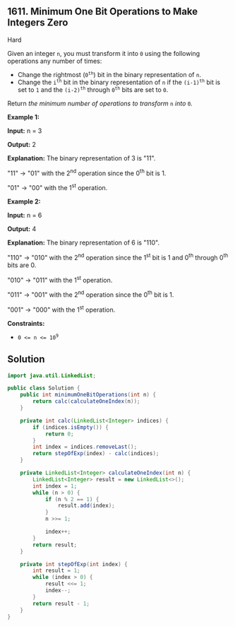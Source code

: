 ## 1611\. Minimum One Bit Operations to Make Integers Zero

Hard

Given an integer `n`, you must transform it into `0` using the following operations any number of times:

*   Change the rightmost (<code>0<sup>th</sup></code>) bit in the binary representation of `n`.
*   Change the <code>i<sup>th</sup></code> bit in the binary representation of `n` if the <code>(i-1)<sup>th</sup></code> bit is set to `1` and the <code>(i-2)<sup>th</sup></code> through <code>0<sup>th</sup></code> bits are set to `0`.

Return _the minimum number of operations to transform_ `n` _into_ `0`_._

**Example 1:**

**Input:** n = 3

**Output:** 2

**Explanation:** The binary representation of 3 is "11". 

"11" -> "01" with the 2<sup>nd</sup> operation since the 0<sup>th</sup> bit is 1. 

"01" -> "00" with the 1<sup>st</sup> operation.

**Example 2:**

**Input:** n = 6

**Output:** 4

**Explanation:** The binary representation of 6 is "110". 

"110" -> "010" with the 2<sup>nd</sup> operation since the 1<sup>st</sup> bit is 1 and 0<sup>th</sup> through 0<sup>th</sup> bits are 0. 

"010" -> "011" with the 1<sup>st</sup> operation. 

"011" -> "001" with the 2<sup>nd</sup> operation since the 0<sup>th</sup> bit is 1. 

"001" -> "000" with the 1<sup>st</sup> operation.

**Constraints:**

*   <code>0 <= n <= 10<sup>9</sup></code>

## Solution

```java
import java.util.LinkedList;

public class Solution {
    public int minimumOneBitOperations(int n) {
        return calc(calculateOneIndex(n));
    }

    private int calc(LinkedList<Integer> indices) {
        if (indices.isEmpty()) {
            return 0;
        }
        int index = indices.removeLast();
        return stepOfExp(index) - calc(indices);
    }

    private LinkedList<Integer> calculateOneIndex(int n) {
        LinkedList<Integer> result = new LinkedList<>();
        int index = 1;
        while (n > 0) {
            if (n % 2 == 1) {
                result.add(index);
            }
            n >>= 1;

            index++;
        }
        return result;
    }

    private int stepOfExp(int index) {
        int result = 1;
        while (index > 0) {
            result <<= 1;
            index--;
        }
        return result - 1;
    }
}
```